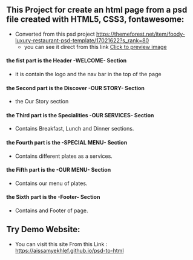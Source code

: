 ## This Project for create an html page from a psd file created with HTML5, CSS3, fontawesome: 
- Converted from this psd project 
https://themeforest.net/item/foody-luxury-restaurant-psd-template/17021622?s_rank=80
  - you can see it direct from this link [Click to preview image](https://s3.envato.com/files/200026803/preview/01-01-foody-home.jpg)


#### the fist part is the Header -WELCOME- Section 
- it is contain the logo and the nav bar in the top of the page  

#### the Second part is the Discover -OUR STORY- Section 
- the Our Story section 

#### the Third part is the Specialities -OUR SERVICES- Section
- Contains Breakfast, Lunch and Dinner sections.

#### the Fourth part is the -SPECIAL MENU- Section
- Contains different plates as a services.

#### the Fifth part is the -OUR MENU- Section
- Contains our menu of plates.

#### the Sixth part is the -Footer- Section
- Contains and  Footer of page.


## Try Demo Website:
- You can visit this site From this Link : https://aissamyekhlef.github.io/psd-to-html

